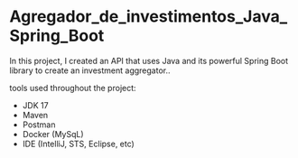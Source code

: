 # Agregador_de_investimentos_Java_Spring_Boot
In this project, I created an API that uses Java and its powerful Spring Boot library to create an investment aggregator..


tools used throughout the project:

- JDK 17
- Maven
- Postman
- Docker (MySqL)
- IDE (IntelliJ, STS, Eclipse, etc)
